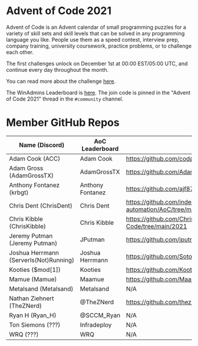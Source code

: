 # Advent of Code 2021

Advent of Code is an Advent calendar of small programming puzzles for a variety of skill sets and skill levels that can be solved in any programming language you like. People use them as a speed contest, interview prep, company training, university coursework, practice problems, or to challenge each other.

The first challenges unlock on December 1st at 00:00 EST/05:00 UTC, and continue every day throughout the month.

You can read more about the challenge [here](https://adventofcode.com/2021/about).

The WinAdmins Leaderboard is [here](https://adventofcode.com/2021/leaderboard/private/view/1506887). The join code is pinned in the "Advent of Code 2021" thread in the `#community` channel.

# Member GitHub Repos

| Name (Discord)                           | AoC Leaderboard  | GitHub Repo                                                  |
| ---------------------------------------- | ---------------- | ------------------------------------------------------------ |
| Adam Cook (ACC)                          | Adam Cook        | https://github.com/codaamok/AoC/tree/main/2021               |
| Adam Gross (AdamGrossTX)                 | AdamGrossTX      | https://github.com/AdamGrossTX/AOC/tree/main/2021            |
| Anthony Fontanez (krbgt)                 | Anthony Fontanez | https://github.com/ajf8729/AoC-2021                          |
| Chris Dent (ChrisDent)                   | Chris Dent       | https://github.com/indented-automation/AoC/tree/master/2021  |
| Chris Kibble (ChrisKibble)               | Chris Kibble     | https://github.com/ChrisKibble/Advent-of-Code/tree/main/2021 |
| Jeremy Putman (Jeremy Putman)            | JPutman          | https://github.com/jputman/AdventOfCode/tree/main/2021       |
| Joshua Herrmann (ServerIs(Not)Running)   | Joshua Herrmann  | https://github.com/SotoDucani/AoC2021                        |
| Kooties ($mod\[1\])                      | Kooties          | https://github.com/Kooties/AdventOfCode/tree/main/2021       |
| Mamue (Mamue)                            | Maamue           | https://github.com/Maamue/AoC/tree/main/2021                 |
| Metalsand (Metalsand)                    | Metalsand        | N/A                                                          |
| Nathan Ziehnert (TheZNerd)               | @TheZNerd        | https://github.com/theznerd/AdventOfCode/tree/main/2021      |
| Ryan H (Ryan_H)                          | @SCCM_Ryan       | N/A                                                          |
| Ton Siemons (???)                        | Infradeploy      | N/A                                                          |
| WRQ (???)                                | WRQ              | N/A                                                          |
